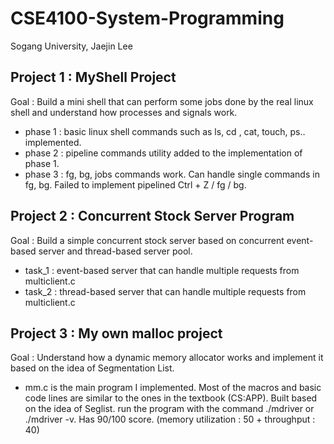 # CSE4100-System-Programming
Sogang University, Jaejin Lee

## Project 1 : MyShell Project

Goal : Build a mini shell that can perform some jobs done by the real linux shell and understand how processes and signals work.

- phase 1 : basic linux shell commands such as ls, cd <directory>, cat, touch, ps.. implemented.
- phase 2 : pipeline commands utility added to the implementation of phase 1.
- phase 3 : fg, bg, jobs <pid> commands work. Can handle single commands in fg, bg. Failed to implement pipelined Ctrl + Z / fg / bg.

## Project 2 : Concurrent Stock Server Program

Goal : Build a simple concurrent stock server based on concurrent event-based server and thread-based server pool.

- task_1 : event-based server that can handle multiple requests from multiclient.c
- task_2 : thread-based server that can handle multiple requests from multiclient.c

## Project 3 : My own malloc project

Goal : Understand how a dynamic memory allocator works and implement it based on the idea of Segmentation List.

- mm.c is the main program I implemented. Most of the macros and basic code lines are similar to the ones in the textbook (CS:APP). Built based on the idea of Seglist.
run the program with the command ./mdriver or ./mdriver -v. Has 90/100 score. (memory utilization : 50 + throughput : 40)

